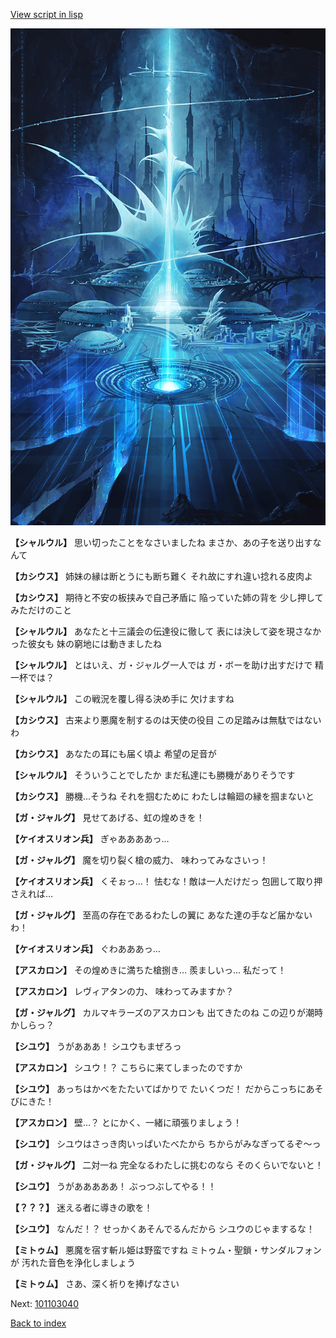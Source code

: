 [View script in lisp](../scripts/101103031.txt)

![profound.png](../images/backgrounds/profound.png)

**【シャルウル】**
思い切ったことをなさいましたね
まさか、あの子を送り出すなんて

**【カシウス】**
姉妹の縁は断とうにも断ち難く
それ故にすれ違い捻れる皮肉よ

**【カシウス】**
期待と不安の板挟みで自己矛盾に
陥っていた姉の背を
少し押してみただけのこと

**【シャルウル】**
あなたと十三議会の伝達役に徹して
表には決して姿を現さなかった彼女も
妹の窮地には動きましたね

**【シャルウル】**
とはいえ、ガ・ジャルグ一人では
ガ・ボーを助け出すだけで
精一杯では？

**【シャルウル】**
この戦況を覆し得る決め手に
欠けますね

**【カシウス】**
古来より悪魔を制するのは天使の役目
この足踏みは無駄ではないわ

**【カシウス】**
あなたの耳にも届く頃よ
希望の足音が

**【シャルウル】**
そういうことでしたか
まだ私達にも勝機がありそうです

**【カシウス】**
勝機…そうね
それを掴むために
わたしは輪廻の縁を掴まないと

**【ガ・ジャルグ】**
見せてあげる、虹の煌めきを！

**【ケイオスリオン兵】**
ぎゃああああっ…

**【ガ・ジャルグ】**
魔を切り裂く槍の威力、
味わってみなさいっ！

**【ケイオスリオン兵】**
くそぉっ…！
怯むな！敵は一人だけだっ
包囲して取り押さえれば…

**【ガ・ジャルグ】**
至高の存在であるわたしの翼に
あなた達の手など届かないわ！

**【ケイオスリオン兵】**
ぐわあああっ…

**【アスカロン】**
その煌めきに満ちた槍捌き…
羨ましいっ…
私だって！

**【アスカロン】**
レヴィアタンの力、
味わってみますか？

**【ガ・ジャルグ】**
カルマキラーズのアスカロンも
出てきたのね
この辺りが潮時かしらっ？

**【シユウ】**
うがあああ！
シユウもまぜろっ

**【アスカロン】**
シユウ！？
こちらに来てしまったのですか

**【シユウ】**
あっちはかべをたたいてばかりで
たいくつだ！
だからこっちにあそびにきた！

**【アスカロン】**
壁…？
とにかく、一緒に頑張りましょう！

**【シユウ】**
シユウはさっき肉いっぱいたべたから
ちからがみなぎってるぞ～っ

**【ガ・ジャルグ】**
二対一ね
完全なるわたしに挑むのなら
そのくらいでないと！

**【シユウ】**
うがあああああ！
ぶっつぶしてやる！！

**【？？？】**
迷える者に導きの歌を！

**【シユウ】**
なんだ！？
せっかくあそんでるんだから
シユウのじゃまするな！

**【ミトゥム】**
悪魔を宿す斬ル姫は野蛮ですね
ミトゥム・聖鎖・サンダルフォンが
汚れた音色を浄化しましょう

**【ミトゥム】**
さあ、深く祈りを捧げなさい

Next: [101103040](101103040.md)

[Back to index](index.md)
